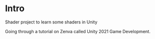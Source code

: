 # Intro

Shader project to learn some shaders in Unity

Going through a tutorial on Zenva called Unity 2021 Game Development.
